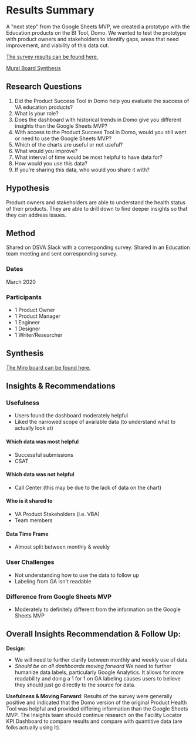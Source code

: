 # Results Summary
A "next step" from the Google Sheets MVP, we created a prototype with the Education products on the BI Tool, Domo. We wanted to test the prototype with product owners and stakeholders to identify gaps, areas that need improvement, and viability of this data cut.  

[The survey results can be found here.](https://app.optimalworkshop.com/a/adhoc/questions/results/af374b30-6abe-40f3-beef-b588de134c8c#/t/analysisTools/questions)

[Mural Board Synthesis](https://app.mural.co/t/adhocvetsgov9623/m/adhocvetsgov9623/1584995105129/553db2cbf58515f96db7c9639299a96de07ccb7c)

## Research Questions
1. Did the Product Success Tool in Domo help you evaluate the success of VA education products?
1. What is your role?
1. Does the dashboard with historical trends in Domo give you different insights than the Google Sheets MVP?
1. With access to the Product Success Tool in Domo, would you still want or need to use the Google Sheets MVP?
1. Which of the charts are useful or not useful?
1. What would you improve?
1. What interval of time would be most helpful to have data for?
1. How would you use this data?
1. If you’re sharing this data, who would you share it with?

## Hypothesis
Product owners and stakeholders are able to understand the health status of their products. They are able to drill down to find deeper insights so that they can address issues.

## Method
Shared on DSVA Slack with a corresponding survey. Shared in an Education team meeting and sent corresponding survey.

### Dates
March 2020

### Participants
* 1 Product Owner
* 1 Product Manager
* 1 Engineer
* 1 Designer
* 1 Writer/Researcher

## Synthesis

[The Miro board can be found here.](https://miro.com/welcomeonboard/XPrfWVpMw135NjvYzRO0ISMZgihqWhWZa5pg9IGIHuhN0Dh6wRsNDefXa0iAEUA8) 

## Insights & Recommendations

### Usefulness
* Users found the dashboard moderately helpful
* Liked the narrowed scope of available data (to understand what to actually look at)

#### Which data was most helpful
* Successful submissions
* CSAT

#### Which data was not helpful
* Call Center (this may be due to the lack of data on the chart)

#### Who is it shared to
* VA Product Stakeholders (i.e. VBA)
* Team members

#### Data Time Frame
* Almost split between monthly & weekly

### User Challenges
* Not understanding how to use the data to follow up
* Labeling from GA isn't readable

### Difference from Google Sheets MVP
* Moderately to definitely different from the information on the Google Sheets MVP

## Overall Insights Recommendation & Follow Up: 
**Design**:
- We will need to further clarify between monthly and weekly use of data
- *Should be on all dashboards moving forward* We need to further humanize data labels, particularly Google Analytics. It allows for more readability and doing a 1 for 1 on GA labeling causes users to believe they should just go directly to the source for data.

**Usefulness & Moving Forward**:
Results of the survey were generally positive and indicated that the Domo version of the original Product Health Tool was helpful and provided differing information than the Google Sheets MVP. The Insights team should continue research on the Facility Locator KPI Dashboard to compare results and compare with quantitive data (are folks actually using it).
